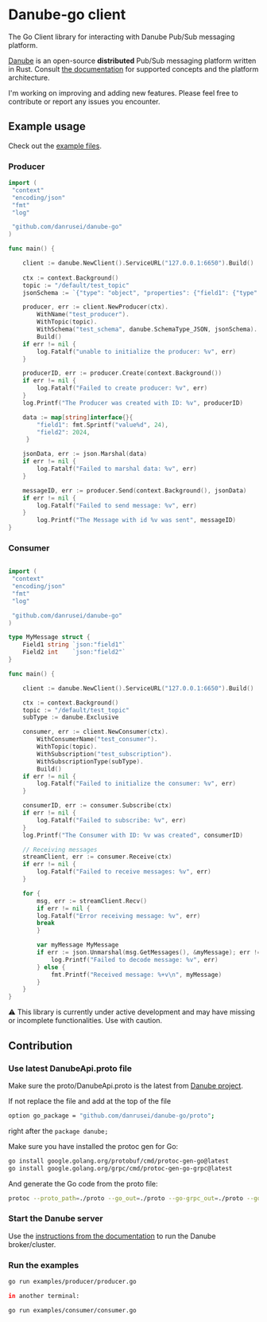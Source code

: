 # Danube-go client

The Go Client library for interacting with Danube Pub/Sub messaging platform.

[Danube](https://github.com/danrusei/danube) is an open-source **distributed** Pub/Sub messaging platform written in Rust. Consult [the documentation](https://dev-state.com/danube_docs/) for supported concepts and the platform architecture.

I'm working on improving and adding new features. Please feel free to contribute or report any issues you encounter.

## Example usage

Check out the [example files](https://github.com/danrusei/danube-go/tree/main/examples).

### Producer

```go
import (
 "context"
 "encoding/json"
 "fmt"
 "log"

 "github.com/danrusei/danube-go"
)

func main() {

    client := danube.NewClient().ServiceURL("127.0.0.1:6650").Build()
    
    ctx := context.Background()
    topic := "/default/test_topic"
    jsonSchema := `{"type": "object", "properties": {"field1": {"type": "string"}, "field2": {"type": "integer"}}}`

    producer, err := client.NewProducer(ctx).
        WithName("test_producer").
        WithTopic(topic).
        WithSchema("test_schema", danube.SchemaType_JSON, jsonSchema).
        Build()
    if err != nil {
        log.Fatalf("unable to initialize the producer: %v", err)
    }

    producerID, err := producer.Create(context.Background())
    if err != nil {
        log.Fatalf("Failed to create producer: %v", err)
    }
    log.Printf("The Producer was created with ID: %v", producerID)

    data := map[string]interface{}{
        "field1": fmt.Sprintf("value%d", 24),
        "field2": 2024,
     }

    jsonData, err := json.Marshal(data)
    if err != nil {
        log.Fatalf("Failed to marshal data: %v", err)
    }

    messageID, err := producer.Send(context.Background(), jsonData)
    if err != nil {
        log.Fatalf("Failed to send message: %v", err)
    }
        log.Printf("The Message with id %v was sent", messageID)
}

```

### Consumer

```go

import (
 "context"
 "encoding/json"
 "fmt"
 "log"

 "github.com/danrusei/danube-go"
)

type MyMessage struct {
    Field1 string `json:"field1"`
    Field2 int    `json:"field2"`
}

func main() {

    client := danube.NewClient().ServiceURL("127.0.0.1:6650").Build()

    ctx := context.Background()
    topic := "/default/test_topic"
    subType := danube.Exclusive

    consumer, err := client.NewConsumer(ctx).
        WithConsumerName("test_consumer").
        WithTopic(topic).
        WithSubscription("test_subscription").
        WithSubscriptionType(subType).
        Build()
    if err != nil {
        log.Fatalf("Failed to initialize the consumer: %v", err)
    }

    consumerID, err := consumer.Subscribe(ctx)
    if err != nil {
        log.Fatalf("Failed to subscribe: %v", err)
    }
    log.Printf("The Consumer with ID: %v was created", consumerID)

    // Receiving messages
    streamClient, err := consumer.Receive(ctx)
    if err != nil {
        log.Fatalf("Failed to receive messages: %v", err)
    }

    for {
        msg, err := streamClient.Recv()
        if err != nil {
        log.Fatalf("Error receiving message: %v", err)
        break
        }

        var myMessage MyMessage
        if err := json.Unmarshal(msg.GetMessages(), &myMessage); err != nil {
            log.Printf("Failed to decode message: %v", err)
        } else {
            fmt.Printf("Received message: %+v\n", myMessage)
        }
    }
}
```

⚠️ This library is currently under active development and may have missing or incomplete functionalities. Use with caution.

## Contribution

### Use latest DanubeApi.proto file

Make sure the proto/DanubeApi.proto is the latest from [Danube project](https://github.com/danrusei/danube/tree/main/proto).

If not replace the file and add at the top of the file

```bash
option go_package = "github.com/danrusei/danube-go/proto";
```

right after the `package danube;`

Make sure you have installed the protoc gen for Go:

```bash
go install google.golang.org/protobuf/cmd/protoc-gen-go@latest
go install google.golang.org/grpc/cmd/protoc-gen-go-grpc@latest
```

And generate the Go code from the proto file:

```bash
protoc --proto_path=./proto --go_out=./proto --go-grpc_out=./proto --go_opt=paths=source_relative      --go-grpc_opt=paths=source_relative proto/DanubeApi.proto
```

### Start the Danube server

Use the [instructions from the documentation](https://dev-state.com/danube_docs/) to run the Danube broker/cluster.

### Run the examples

```bash
go run examples/producer/producer.go

in another terminal:

go run examples/consumer/consumer.go
```
